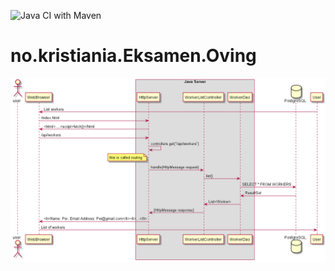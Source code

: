 ![Java CI with Maven](https://github.com/qaszz/no.kristiania.Eksamen.Oving/workflows/Java%20CI%20with%20Maven/badge.svg)
# no.kristiania.Eksamen.Oving

![Server Structure](docs/server_structure.png)